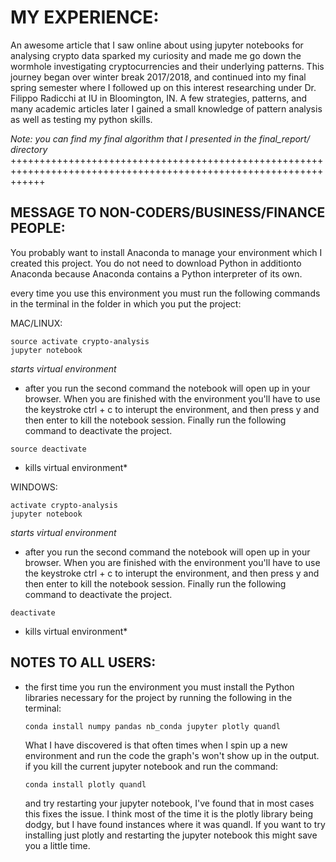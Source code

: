 # MY EXPERIENCE:

An awesome article that I saw online about using jupyter notebooks for analysing crypto data sparked my curiosity and made me
go down the wormhole investigating cryptocurrencies and their underlying patterns. This journey began over winter break 2017/2018,
and continued into my final spring semester where I followed up on this interest researching under Dr. Filippo Radicchi at IU in Bloomington, IN. A few strategies, patterns, and many academic articles later I gained a small knowledge of pattern analysis as well as testing my python skills.

*Note: you can find my final algorithm that I presented in the final_report/ directory*
++++++++++++++++++++++++++++++++++++++++++++++++++++++++++++++++++++++++++++++++++++++++++++++++++++++++++++++++++ 

## MESSAGE TO NON-CODERS/BUSINESS/FINANCE PEOPLE:

You probably want to install Anaconda to manage your environment which I created this project. You do not need to download Python in additionto Anaconda because Anaconda contains a Python interpreter of its own.

every time you use this environment you must run the following commands in the terminal
in the folder in which you put the project:

MAC/LINUX:

```
source activate crypto-analysis
jupyter notebook
```
*starts virtual environment*

- after you run the second command the notebook will open up in your browser.
  When you are finished with the environment you'll have to use the keystroke ctrl + c
  to interupt the environment, and then press y and then enter to kill the notebook session.
  Finally run the following command to deactivate the project.
  
``` source deactivate ```
* kills virtual environment*

WINDOWS:

```
activate crypto-analysis
jupyter notebook
```
*starts virtual environment*

- after you run the second command the notebook will open up in your browser.
  When you are finished with the environment you'll have to use the keystroke ctrl + c
  to interupt the environment, and then press y and then enter to kill the notebook session.
  Finally run the following command to deactivate the project.
  
  
```deactivate```
* kills virtual environment*

## NOTES TO ALL USERS:

- the first time you run the environment you must install the Python libraries necessary
  for the project by running the following in the terminal:
  
  ```conda install numpy pandas nb_conda jupyter plotly quandl```
  
  What I have discovered is that often times when I spin up a new environment and run the code
  the graph's won't show up in the output. if you kill the current jupyter
  notebook and run the command:
  
  ```conda install plotly quandl```
  
  and try restarting your jupyter notebook, I've found that in most cases this fixes the
  issue. I think most of the time it is the plotly library being dodgy, but I have found 
  instances where it was quandl. If you want to try installing just plotly and restarting 
  the jupyter notebook this might save you a little time.
  
  
  
